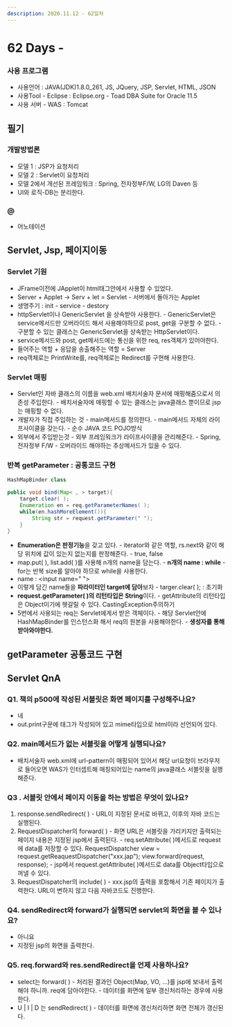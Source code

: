 ```yaml
---
description: 2020.11.12 - 62일차
---
```


# 62 Days -

### 사용 프로그램

* 사용언어 : JAVA\(JDK\)1.8.0\_261, JS, JQuery, JSP, Servlet, HTML, JSON
* 사용Tool  - Eclipse : Eclipse.org - Toad DBA Suite for Oracle 11.5
* 사용 서버 - WAS : Tomcat

## 필기

### 개발방법론

* 모델 1 : JSP가 요청처리
* 모델 2 : Servlet이 요청처리
* 모델 2에서 개선된 프레임워크 : Spring, 전자정부F/W, LG의 Daven 등
* UI와 로직-DB는 분리한다.

### @

* 어노테이션

## Servlet, Jsp, 페이지이동

### Servlet 기원

* JFrame이전에 JApplet이 html태그안에서 사용할 수 있었다. 
* Server + Applet -&gt; Serv + let = Servlet  - 서버에서 돌아가는 Applet 
* 생명주기 : init - service - destory
* httpServlet이나 GenericServlet 을 상속받아 사용한다. - GenericServlet은 service메서드만 오버라이드 해서 사용해야하므로 post, get을 구분할 수 없다. - 구분할 수 있는 클래스는 GenericServlet을 상속받는 HttpServlet이다.
* service메서드와 post, get메서드에는 통신을 위한 req, res객체가 있어야한다.
* 들어주는 역할 + 응답을 송출해주는 역할 = Server
* req객체로는 PrintWrite를, req객체로는 Redirect를 구현해 사용한다.

### Servlet 매핑

* Servlet인 자바 클래스의 이름을 web.xml 배치서술자 문서에 매핑해줌으로서 의존성 주입한다. - 배치서술자에 매핑할 수 있는 클래스는 java클래스 뿐이므로 jsp는 매핑할 수 없다.
* 개발자가 직접 주입하는 것  - main메서드를 정의한다. - main메서드 자체의 라이프사이클을 갖는다. - 순수 JAVA 코드 POJO방식
* 외부에서 주입받는것 - 외부 프레임워크가 라이프사이클을 관리해준다. - Spring, 전자정부 F/W - 오버라이드 해야하는 추상메서드가 있을 수 있다.

### 반복 getParameter : 공통코드 구현

```java
HashMapBinder class

public void bind(Map< , > target){
    target.clear( );
    Enumeration en = req.getParameterNames( );
    while(en.hashMoreElement()){
        String str = request.getParameter(" ");
    }
}
```

* **Enumeration은 판정기능**을 갖고 있다. - iterator와 같은 역할, rs.next와 같이 해당 위치에 값이 있는지 없는지를 판정해준다. - true, false
* map.put\( \), list.add\( \)를 사용해 n개의 name을 담는다. - **n개의 name : while** - for는 반복 size를 알아야 하므로 while을 사용한다.
* name : &lt;input name=" "&gt;
* 이렇게 담긴 name들을 **파라미터인 target에 담아**보자 - targer.clear\( \); : 초기화
* **request.getParameter\( \)의 리턴타입은 String**이다. - getAttribute의 리턴타입은 Object이기에 헷갈릴 수 있다. CastingException주의하기
* 5번에서 사용되는 req는 Servlet에게서 받은 객체이다.  - 해당 Servlet안에 HashMapBinder를 인스턴스화 해서 req의 원본을 사용해야한다. - **생성자를 통해 받아와야한다.**

## getParameter 공통코드 구현

## Servlet QnA

### Q1. 책의 p500에 작성된 서블릿은 화면 페이지를 구성해주나요?

* 네
* out.print구문에 태그가 작성되어 있고 mime타입으로 html이라 선언되어 있다.

### Q2. main메서드가 없는 서블릿을 어떻게 실행되나요?

* 배치서술자 web.xml에 url-pattern이 매핑되어 있어서 해당 url요청이 브라우저로 들어오면 WAS가 인터셉트해 매칭되어있는 name의 java클래스 서블릿을 실행해준다.

### Q3 . 서블릿 안에서 페이지 이동을 하는 방법은 무엇이 있나요?

1. response.sendRedirect\( \) - URL이 지정된 문서로 바뀌고, 이후의 자바 코드는 실행된다.
2. RequestDispatcher의 forward\( \) - 화면 URL은 서블릿을 가리키지만 출력되는 페이지 내용은 지정된 jsp에서 출력된다. - req.setAttribute\( \)메서드로 request에 data를 저장할 수 있다.   RequestDispatcher view = request.getReaquestDispatcher\("xxx.jap"\);   view.forward\(request, response\); - jsp에서 request.getAttribute\( \)메서드로 data를 Object타입으로 꺼낼 수 있다.
3. RequestDispatcher의 include\( \) - xxx.jsp의 출력을 포함해서 기존 페이지가 출력한다. URL이 변하지 않고 다음 자바코드도 진행한다.

### Q4. sendRedirect와 forward가 실행되면 servlet의 화면을 볼 수 있나요?

* 아니요
* 지정된 jsp의 화면을 출력한다.

### Q5. req.forward와 res.sendRedirect을 언제 사용하나요?

* select는 forward\( \) - 처리된 결과인 Object\(Map, VO, ...\)를 jsp에 보내서 출력해야 하니까. req에 담아야한다. - 데이터를 화면에 일부 갱신처리하는 경우에 사용한다.
* U \| I \| D 는 sendRedirect\( \) - 데이터를 화면에 갱신처리하면 화면 전체가 갱신된다.

